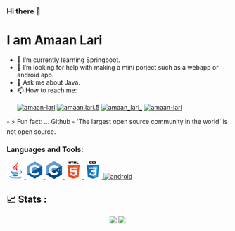 ### Hi there 👋
<h1>I am Amaan Lari</h1>

<!--
**amaan-lari/amaan-lari** is a ✨ _special_ ✨ repository because its `README.md` (this file) appears on your GitHub profile.

Here are some ideas to get you started:-->

<!-- - 🔭 I’m currently working on . -->
<!-- - 👯 I’m looking to collaborate on Android App projects -->
- 🌱 I’m currently learning Springboot.
- 🤔 I’m looking for help with making a mini porject such as a webapp or android app.
- 💬 Ask me about Java.
- 📫 How to reach me:  <p align="left">
<a href="https://linkedin.com/in/amaan-lari" target="blank"><img align="center" src="https://raw.githubusercontent.com/rahuldkjain/github-profile-readme-generator/master/src/images/icons/Social/linked-in-alt.svg" alt="amaan-lari" height="30" width="40" /></a>
<a href="https://fb.com/amaan.lari.5" target="blank"><img align="center" src="https://raw.githubusercontent.com/rahuldkjain/github-profile-readme-generator/master/src/images/icons/Social/facebook.svg" alt="amaan.lari.5" height="30" width="40" /></a>
<a href="https://instagram.com/amaan_lari_" target="blank"><img align="center" src="https://raw.githubusercontent.com/rahuldkjain/github-profile-readme-generator/master/src/images/icons/Social/instagram.svg" alt="amaan_lari_" height="30" width="40" /></a>
  <a href="https://twitter.com/amaan-lari" target="blank"><img align="center" src="https://raw.githubusercontent.com/rahuldkjain/github-profile-readme-generator/master/src/images/icons/Social/twitter.svg" alt="amaan-lari" height="30" width="40" /></a>
<!-- <a href="https://www.codechef.com/users/amaanlari.coder" target="blank"><img align="center" src="https://cdn.jsdelivr.net/npm/simple-icons@3.1.0/icons/codechef.svg" alt="amaanlari.coder" height="30" width="40" /></a> -->
<!-- <a href="https://www.hackerrank.com/@amaanlari.coder" target="blank"><img align="center" src="https://raw.githubusercontent.com/rahuldkjain/github-profile-readme-generator/master/src/images/icons/Social/hackerrank.svg" alt="@amaanlari.coder" height="30" width="40" /></a> -->
</p>
<!-- - 😄 Pronouns: he / him -->
- ⚡ Fun fact: ... Github - 'The largest open source community in the world' is not open source.

<h3 align="left">Languages and Tools:</h3>
<p align="left"> 
  <a href="https://www.java.com" target="_blank" rel="noreferrer"> <img src="https://raw.githubusercontent.com/devicons/devicon/master/icons/java/java-original.svg" alt="java" width="40" height="40"/> </a>
  <a href="https://www.cprogramming.com/" target="_blank" rel="noreferrer"> <img src="https://raw.githubusercontent.com/devicons/devicon/master/icons/c/c-original.svg" alt="c" width="40" height="40"/> </a> 
  <a href="https://www.w3schools.com/cpp/" target="_blank" rel="noreferrer"> <img src="https://raw.githubusercontent.com/devicons/devicon/master/icons/cplusplus/cplusplus-original.svg" alt="cplusplus" width="40" height="40"/> </a> 
<!--   <a href="https://www.w3schools.com/cs/" target="_blank" rel="noreferrer"> <img src="https://raw.githubusercontent.com/devicons/devicon/master/icons/csharp/csharp-original.svg" alt="csharp" width="40" height="40"/> </a>  -->
<!--   <a href="https://flutter.dev" target="_blank" rel="noreferrer"> <img src="https://www.vectorlogo.zone/logos/flutterio/flutterio-icon.svg" alt="flutter" width="40" height="40"/> -->
  </a> <a href="https://www.w3.org/html/" target="_blank" rel="noreferrer"> <img src="https://raw.githubusercontent.com/devicons/devicon/master/icons/html5/html5-original-wordmark.svg" alt="html5" width="40" height="40"/> </a>  
  <a href="https://www.w3schools.com/css/" target="_blank" rel="noreferrer"> <img src="https://raw.githubusercontent.com/devicons/devicon/master/icons/css3/css3-original-wordmark.svg" alt="css3" width="40" height="40"/> </a> 
  <a href="https://developer.android.com" target="_blank" rel="noreferrer"> <img src="https://www.vectorlogo.zone/logos/android/android-icon.svg" alt="android" width="40" height="40"/> </a> </p>
<h2>📈 Stats : </h2>
<p align="center">
	
  <img width="47%" src="https://github-readme-stats.vercel.app/api?username=amaan-lari&show_icons=true&theme=tokyonight" />
  <img width="47%" src="https://github-readme-streak-stats.herokuapp.com/?user=amaan-lari&theme=tokyonight" />
  
</p> 

<!-- - [![@amaan_lari_'s Holopin board](https://holopin.me/amaan_lari_)](https://holopin.io/@amaan_lari_) -->
